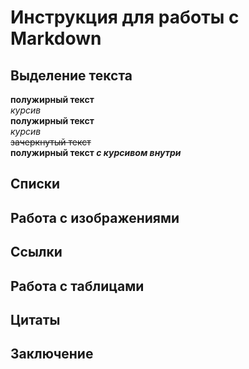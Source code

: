 # Инструкция для работы с Markdown
## Выделение текста
**полужирный текст**  
*курсив*  
__полужирный текст__  
_курсив_  
~~зачеркнутый текст~~  
**полужирный текст _с курсивом внутри_**
## Списки
## Работа с изображениями
## Ссылки
## Работа с таблицами
## Цитаты
## Заключение